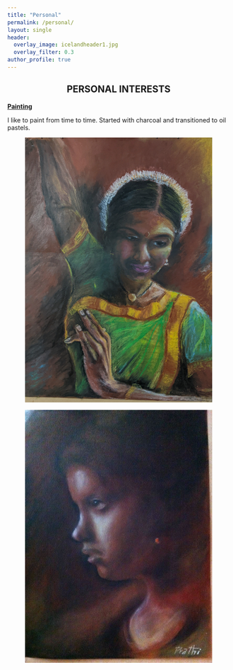```yaml
---
title: "Personal"
permalink: /personal/
layout: single
header:
  overlay_image: icelandheader1.jpg
  overlay_filter: 0.3
author_profile: true
---
```

## **<center>PERSONAL INTERESTS</center>**

<ins><b>Painting</b></ins>

I like to paint from time to time. Started with charcoal and transitioned to oil pastels.
<div class="container">
<div class=”gallery”>
  <figure class=”gallery__item gallery__item--1">
    <img src="../images/painting_dance.jpg" class="gallery__img" alt="Bharatham">
  </figure>
  <figure class="gallery__item gallery__item--2">
    <img src="../images/girl.jpg" class="gallery__img" alt="Dream">
  </figure>
</div>
</div>

